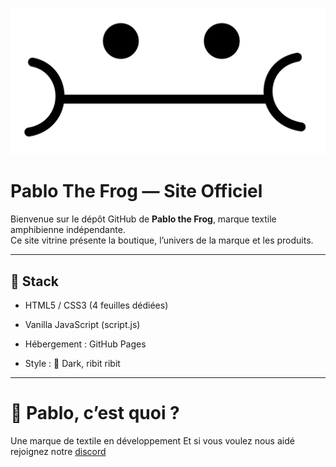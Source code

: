 ![Logo de Pablo The Frog](images/Logo.svg)

#  Pablo The Frog — Site Officiel

Bienvenue sur le dépôt GitHub de **Pablo the Frog**, marque textile amphibienne indépendante.  
Ce site vitrine présente la boutique, l’univers de la marque et les produits.

---

## 🔧 Stack

- HTML5 / CSS3 (4 feuilles dédiées)

- Vanilla JavaScript (script.js)

- Hébergement : GitHub Pages

- Style : 🐸 Dark, ribit ribit

---

# 🧠 Pablo, c’est quoi ?

Une marque de textile en développement
Et si vous voulez nous aidé rejoignez notre [discord](https://discord.gg/rZSzdepd3H)
